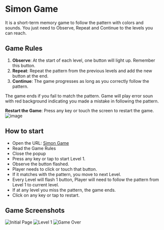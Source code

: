 # Simon Game
It is a short-term memory game to follow the pattern with colors and sounds.
You just need to Observe, Repeat and Continue to the levels you can reach.

## Game Rules
1. **Observe**: At the start of each level, one button will light up. Remember this button.
2. **Repeat**: Repeat the pattern from the previous levels and add the new button at the end.
3. **Continue**: The game progresses as long as you correctly follow the pattern.

The game ends if you fail to match the pattern. Game will play error soun with red background indicating you made a mistake in following the pattern.

**Restart the Game**: Press any key or touch the screen to restart the game.
![image](https://github.com/user-attachments/assets/0f6557bf-3571-40a3-a8a9-b11592793fdf)

## How to start

- Open the URL: [Simon Game](https://gargajit.github.io/simon_game/)
- Read the Game Rules
- Close the popup
- Press any key or tap to start Level 1.
- Observe the button flashed.
- Player needs to click or touch that button.
- If it matches with the pattern, you move to next Level.
- Every Level will flash 1 button, Player will need to follow the pattern from Level 1 to current level.
- If at any level you miss the pattern, the game ends.
- Click on any key or tap to restart.

## Game Screenshots
![Initial Page](https://github.com/user-attachments/assets/86dd3974-e569-4922-bd42-a1f1dfe6eaa5)
![Level 1](https://github.com/user-attachments/assets/3e492ca8-f50e-4b55-aff4-b9fc635bdb7b)
![Game Over](https://github.com/user-attachments/assets/c78afde0-6368-4150-932d-199db18cfe7a)


